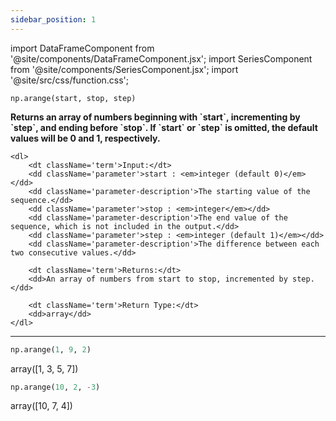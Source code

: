 ```yaml
---
sidebar_position: 1
---
```


import DataFrameComponent from '@site/components/DataFrameComponent.jsx';
import SeriesComponent from '@site/components/SeriesComponent.jsx';
import '@site/src/css/function.css';

<code>np.arange(start, stop, step)</code>

<div className='base'>
    <p><strong>Returns an array of numbers beginning with `start`, incrementing by `step`, and ending before `stop`. If `start` or `step` is omitted, the default values will be 0 and 1, respectively.</strong></p>

    <dl>
        <dt className='term'>Input:</dt>
        <dd className='parameter'>start : <em>integer (default 0)</em></dd>
        <dd className='parameter-description'>The starting value of the sequence.</dd>
        <dd className='parameter'>stop : <em>integer</em></dd>
        <dd className='parameter-description'>The end value of the sequence, which is not included in the output.</dd>
        <dd className='parameter'>step : <em>integer (default 1)</em></dd>
        <dd className='parameter-description'>The difference between each two consecutive values.</dd>

        <dt className='term'>Returns:</dt>
        <dd>An array of numbers from start to stop, incremented by step.</dd>

        <dt className='term'>Return Type:</dt>
        <dd>array</dd>
    </dl>
</div>


---

```python
np.arange(1, 9, 2)
```
array([1, 3, 5, 7])

```python
np.arange(10, 2, -3)
```
array([10,  7,  4])
